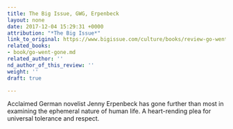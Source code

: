 ```yaml
---
title: The Big Issue, GWG, Erpenbeck
layout: none
date: 2017-12-04 15:29:31 +0000
attribution: "*The Big Issue*"
link_to_original: https://www.bigissue.com/culture/books/review-go-went-gone-jenny-erpenbeck-art-failing-anthony-mcgowan/
related_books:
- book/go-went-gone.md
related_author: ''
nd_author_of_this_review: ''
weight: ''
draft: true

---
```

Acclaimed German novelist Jenny Erpenbeck has gone further than most in examining the ephemeral nature of human life. A heart-rending plea for universal tolerance and respect.